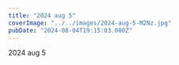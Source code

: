 ```yaml
---
title: "2024 aug 5"
coverImage: "../../images/2024-aug-5-M2Nz.jpg"
pubDate: "2024-08-04T19:15:03.000Z"
---
```


2024 aug 5
